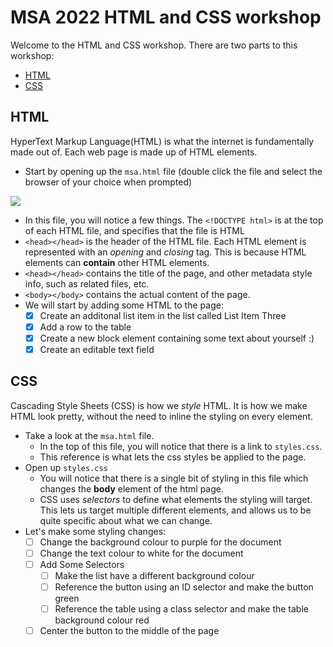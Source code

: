 # MSA 2022 HTML and CSS workshop

Welcome to the HTML and CSS workshop. There are two parts to this workshop:

- [HTML](./README.md#html)
- [CSS](./README.md#css)

## HTML
HyperText Markup Language(HTML) is what the internet is fundamentally made out of. Each web page is made up of HTML elements.

* Start by opening up the `msa.html` file (double click the file and select the browser of your choice when prompted)

![](images/2022-04-14-11-09-06.png)

  * In this file, you will notice a few things. The `<!DOCTYPE html>` is at the top of each HTML file, and specifies that the file is HTML
  * `<head></head>` is the header of the HTML file. Each HTML element is represented with an _opening_ and _closing_ tag. This is because HTML elements can **contain** other HTML elements.
  * `<head></head>` contains the title of the page, and other metadata style info, such as related files, etc.
  * `<body></body>` contains the actual content of the page.
* We will start by adding some HTML to the page:
  - [x] Create an additonal list item in the list called List Item Three
  - [x] Add a row to the table
  - [x] Create a new block element containing some text about yourself :)
  - [x] Create an editable text field

## CSS
Cascading Style Sheets (CSS) is how we _style_ HTML. It is how we make HTML look pretty, without the need to inline the styling on every element.

* Take a look at the `msa.html` file.
  * In the top of this file, you will notice that there is a link to `styles.css`.
  * This reference is what lets the css styles be applied to the page.
* Open up `styles.css`
  * You will notice that there is a single bit of styling in this file which changes the **body** element of the html page.
  * CSS uses _selectors_ to define what elements the styling will target. This lets us target multiple different elements, and allows us to be quite specific about what we can change.
* Let's make some styling changes:
    - [ ] Change the background colour to purple for the document
    - [ ] Change the text colour to white for the document
    - [ ] Add Some Selectors
      - [ ] Make the list have a different background colour
      - [ ] Reference the button using an ID selector and make the button green
      - [ ] Reference the table using a class selector and make the table background colour red
    - [ ] Center the button to the middle of the page
